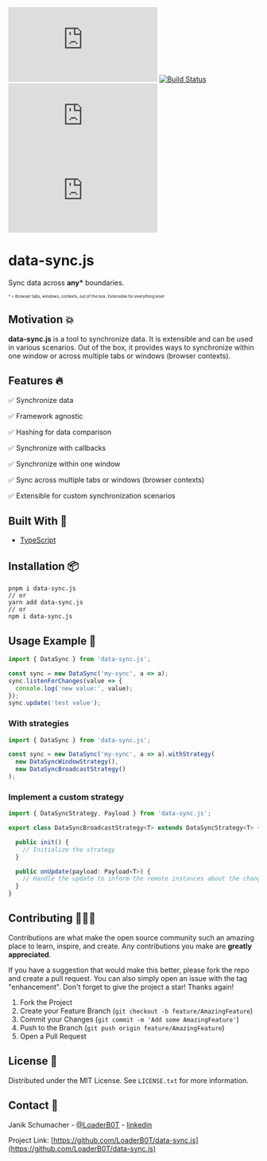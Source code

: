 [![npm](https://img.shields.io/npm/v/data-sync.js?color=%2300d26a&style=for-the-badge)](https://www.npmjs.com/package/data-sync.js)
[![Build Status](https://img.shields.io/github/actions/workflow/status/LoaderB0T/data-sync.js/build.yml?branch=main&style=for-the-badge)](https://github.com/LoaderB0T/data-sync.js/actions/workflows/build.yml)
[![Sonar Quality Gate](https://img.shields.io/sonar/quality_gate/LoaderB0T_data-sync.js?server=https%3A%2F%2Fsonarcloud.io&style=for-the-badge)](https://sonarcloud.io/summary/new_code?id=LoaderB0T_data-sync.js)
[![bundle size](https://img.shields.io/bundlephobia/minzip/data-sync.js?color=%23FF006F&label=Bundle%20Size&style=for-the-badge)](https://bundlephobia.com/package/data-sync.js)

# data-sync.js

Sync data across **any\*** boundaries.

<span style="font-size: 8px">\* = Browser tabs, windows, contexts, out of the box. Extensible for everything else!</span>

## Motivation 💥

**data-sync.js** is a tool to synchronize data. It is extensible and can be used in various scenarios. Out of the box, it provides ways to synchronize within one window or across multiple tabs or windows (browser contexts).

## Features 🔥

✅ Synchronize data

✅ Framework agnostic

✅ Hashing for data comparison

✅ Synchronize with callbacks

✅ Synchronize within one window

✅ Sync across multiple tabs or windows (browser contexts)

✅ Extensible for custom synchronization scenarios

## Built With 🔧

- [TypeScript](https://www.typescriptlang.org/)

## Installation 📦

```console
pnpm i data-sync.js
// or
yarn add data-sync.js
// or
npm i data-sync.js
```

## Usage Example 🚀

```typescript
import { DataSync } from 'data-sync.js';

const sync = new DataSync('my-sync', a => a);
sync.listenForChanges(value => {
  console.log('new value:', value);
});
sync.update('test value');
```

### With strategies

```typescript
import { DataSync } from 'data-sync.js';

const sync = new DataSync('my-sync', a => a).withStrategy(
  new DataSyncWindowStrategy(),
  new DataSyncBroadcastStrategy()
);
```

### Implement a custom strategy

```typescript
import { DataSyncStrategy, Payload } from 'data-sync.js';

export class DataSyncBroadcastStrategy<T> extends DataSyncStrategy<T> {

  public init() {
    // Initialize the strategy
  }

  public onUpdate(payload: Payload<T>) {
    // Handle the update to inform the remote instances about the change
  }
}

```

## Contributing 🧑🏻‍💻

Contributions are what make the open source community such an amazing place to learn, inspire, and create. Any contributions you make are **greatly appreciated**.

If you have a suggestion that would make this better, please fork the repo and create a pull request. You can also simply open an issue with the tag "enhancement".
Don't forget to give the project a star! Thanks again!

1. Fork the Project
2. Create your Feature Branch (`git checkout -b feature/AmazingFeature`)
3. Commit your Changes (`git commit -m 'Add some AmazingFeature'`)
4. Push to the Branch (`git push origin feature/AmazingFeature`)
5. Open a Pull Request

## License 🔑

Distributed under the MIT License. See `LICENSE.txt` for more information.

## Contact 📧

Janik Schumacher - [@LoaderB0T](https://twitter.com/LoaderB0T) - [linkedin](https://www.linkedin.com/in/janikschumacher/)

Project Link: [https://github.com/LoaderB0T/data-sync.js](https://github.com/LoaderB0T/data-sync.js)
